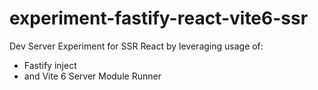 # experiment-fastify-react-vite6-ssr
Dev Server Experiment for SSR React by leveraging usage of: 
- Fastify inject
- and Vite 6 Server Module Runner
